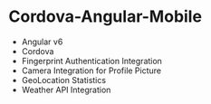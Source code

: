 # Cordova-Angular-Mobile
  - Angular v6
  - Cordova
  - Fingerprint Authentication Integration
  - Camera Integration for Profile Picture
  - GeoLocation Statistics
  - Weather API Integration
